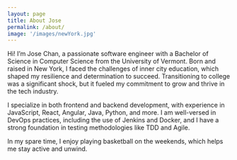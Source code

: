 ```yaml
---
layout: page
title: About Jose
permalink: /about/
image: '/images/newYork.jpg'
---
```


Hi! I’m Jose Chan, a passionate software engineer with a Bachelor of Science in Computer Science from the University of Vermont. Born and raised in New York, I faced the challenges of inner city education, which shaped my resilience and determination to succeed. Transitioning to college was a significant shock, but it fueled my commitment to grow and thrive in the tech industry.

I specialize in both frontend and backend development, with experience in JavaScript, React, Angular, Java, Python, and more. I am well-versed in DevOps practices, including the use of Jenkins and Docker, and I have a strong foundation in testing methodologies like TDD and Agile.

In my spare time, I enjoy playing basketball on the weekends, which helps me stay active and unwind.

[//]: # (Feel free to explore my portfolio to see my work, and don’t hesitate to reach out if you’d like to connect!)

[//]: # (The city shaped my personality and gave me my shine also kept me stuck)

[//]: # (<div class="gallery-box">)

[//]: # (  <div class="gallery">)

[//]: # (    <img src="{{site.baseurl}}/images/900.jpg">)

[//]: # (    <img src="{{site.baseurl}}/images/901.jpg">)

[//]: # (    <img src="{{site.baseurl}}/images/902.jpg">)

[//]: # (  </div>)

[//]: # (  <em>Gallery / <a href="https://unsplash.com/" target="_blank">Unsplash</a></em>)

[//]: # (</div>)

[//]: # (In omni enim arte vel studio vel quavis scientia vel in ipsa virtute optimum quidque rarissimum est. Quod est, ut dixi, habere ea, quae secundum naturam sint, vel omnia vel plurima et maxima. Quodsi ipsam honestatem undique pertectam atque absolutam. Tecum optime, deinde etiam cum mediocri amico. Neque enim disputari sine pertectam reprehensione nec cum iracundia aut pertinacia recte disputari potest. An, partus ancillae sitne in fructu habendus, disseretur inter principes civitatis, P. Ut in geometria, prima si dederis, danda sunt omnia. Longum est enim ad omnia respondere, quae a te dicta sunt. Nam cui proposito sit conservatio sui, necesse est huic partes quoque sui caras suo genere laudabiles. Servari enim iustitia nisi a forti viro, nisi a sapiente nona civitatis.)

[//]: # ()
[//]: # (<p><iframe src="https://www.youtube.com/embed/QyQ85DEVpbc" frameborder="0" allowfullscreen></iframe></p>)

[//]: # ()
[//]: # (Ego quoque, inquit, didicerim libentius si quid attuleris, quam te reprehenderim. Iam insipientes alios ita esse, ut nullo modo ad sapientiam possent pervenire, alios, qui possent, si id egissent, sapientiam consequi. Id quaeris, inquam, in quo, utrum respondero, verses te huc atque illuc necesse est. Sed quid ages tandem, si utilitas ab amicitia, ut fit saepe, defecerit? Sed isti ipsi, qui voluptate et dolore omnia metiuntur, nonne clamant sapienti plus semper adesse quod velit quam quod nolit? Quae quidem sapientes sequuntur duce natura tamquam videntes. Quod enim fitus dissolutum sit, id esse sine sensu, utilitas quod autem sine sensu sit, id nihil ad nos pertinere omnino. Idne consensisse de Calatino plurimas gentis arbitramur, primarium populi fuisse, quod praestantissimus fuisset in conficiendis voluptatibus? Utram tandem linguam nescio.)

[//]: # (<hr>)